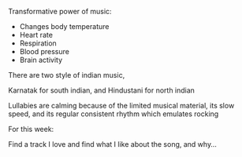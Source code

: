 Transformative power of music:

- Changes body temperature
- Heart rate
- Respiration
- Blood pressure 
- Brain activity

There are two style of indian music,

Karnatak for south indian, and Hindustani for north indian

Lullabies are calming because of the limited musical material, its slow speed, and its regular consistent rhythm which emulates rocking

For this week:

Find a track I love and find what I like about the song, and why…
